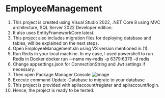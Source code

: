 # EmployeeManagement
1. This project is created using Visual Studio 2022, .NET Core 8 using MVC architecture, SQL Server 2022 Developer edition.
2. It also uses EntityFrameworkCore latest.
3. This project also includes migration files for deploying database and tables, will be explained on the next steps.
4. Open EmployeeManagement.sln using VS version mentioned in (1).
5. Run Redis in your local machine. In my case, I used powershell to run Redis in Docker
   docker run --name my-redis -p 6379:6379 -d redis
8. Change appsettings.json for ConnectionString and Jwt settings if necessary.
9. Then open Package Manager Console
   ![image](https://github.com/user-attachments/assets/cb1767e8-0b59-453e-a643-99ab4556b4ad)
10. Execute command Update-Database to migrate to your database
11. This project is provided with api/account/register and api/account/login. 
12. Hence, the project is ready to be tested. 
